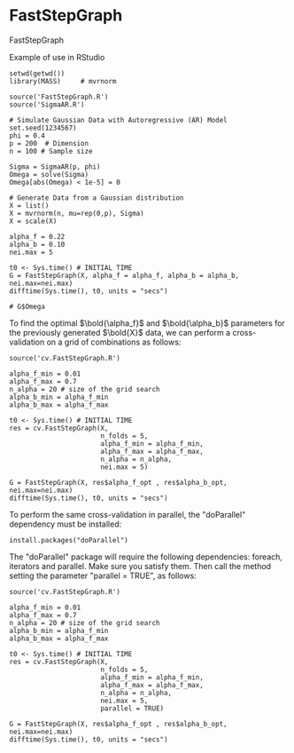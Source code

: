 # FastStepGraph
FastStepGraph

Example of use in RStudio

```{r}
setwd(getwd())
library(MASS)     # mvrnorm

source('FastStepGraph.R')
source('SigmaAR.R')

# Simulate Gaussian Data with Autoregressive (AR) Model
set.seed(1234567)
phi = 0.4 
p = 200  # Dimension
n = 100 # Sample size

Sigma = SigmaAR(p, phi)
Omega = solve(Sigma)  
Omega[abs(Omega) < 1e-5] = 0  

# Generate Data from a Gaussian distribution 
X = list()
X = mvrnorm(n, mu=rep(0,p), Sigma)
X = scale(X)

alpha_f = 0.22
alpha_b = 0.10
nei.max = 5

t0 <- Sys.time() # INITIAL TIME
G = FastStepGraph(X, alpha_f = alpha_f, alpha_b = alpha_b, nei.max=nei.max)
difftime(Sys.time(), t0, units = "secs")

# G$Omega
```
To find the optimal $\bold{\alpha_f}$ and $\bold{\alpha_b}$ parameters for the previously generated $\bold{X}$ data, we can perform a cross-validation on a grid of combinations as follows:

```{r}
source('cv.FastStepGraph.R')

alpha_f_min = 0.01
alpha_f_max = 0.7
n_alpha = 20 # size of the grid search
alpha_b_min = alpha_f_min
alpha_b_max = alpha_f_max

t0 <- Sys.time() # INITIAL TIME
res = cv.FastStepGraph(X, 
                       n_folds = 5, 
                       alpha_f_min = alpha_f_min, 
                       alpha_f_max = alpha_f_max,
                       n_alpha = n_alpha, 
                       nei.max = 5)

G = FastStepGraph(X, res$alpha_f_opt , res$alpha_b_opt, nei.max=nei.max)
difftime(Sys.time(), t0, units = "secs")
```

To perform the same cross-validation in parallel, the "doParallel" dependency must be installed:

```{r}
install.packages("doParallel")
```

The "doParallel" package will require the following dependencies: foreach, iterators and parallel. Make sure you satisfy them. Then call the method setting the parameter "parallel = TRUE", as follows:

```{r}
source('cv.FastStepGraph.R')

alpha_f_min = 0.01
alpha_f_max = 0.7
n_alpha = 20 # size of the grid search
alpha_b_min = alpha_f_min
alpha_b_max = alpha_f_max

t0 <- Sys.time() # INITIAL TIME
res = cv.FastStepGraph(X, 
                       n_folds = 5, 
                       alpha_f_min = alpha_f_min, 
                       alpha_f_max = alpha_f_max,
                       n_alpha = n_alpha, 
                       nei.max = 5,
                       parallel = TRUE)

G = FastStepGraph(X, res$alpha_f_opt , res$alpha_b_opt, nei.max=nei.max)
difftime(Sys.time(), t0, units = "secs")
```




